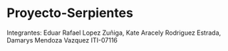 # Proyecto-Serpientes
Integrantes:
Eduar Rafael Lopez Zuñiga,
Kate Aracely Rodriguez Estrada,
Damarys Mendoza Vazquez
ITI-07116
